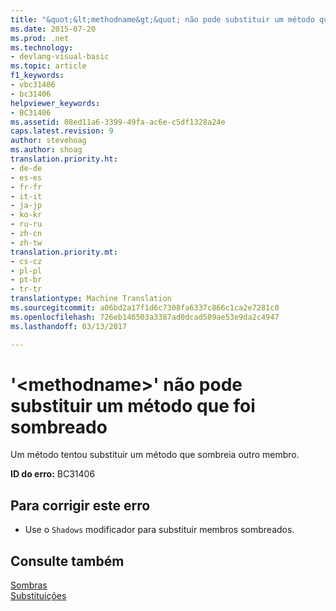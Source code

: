 ```yaml
---
title: "&quot;&lt;methodname&gt;&quot; não pode substituir um método que foi sombreado | Documentos do Microsoft"
ms.date: 2015-07-20
ms.prod: .net
ms.technology:
- devlang-visual-basic
ms.topic: article
f1_keywords:
- vbc31406
- bc31406
helpviewer_keywords:
- BC31406
ms.assetid: 08ed11a6-3399-49fa-ac6e-c5df1328a24e
caps.latest.revision: 9
author: stevehoag
ms.author: shoag
translation.priority.ht:
- de-de
- es-es
- fr-fr
- it-it
- ja-jp
- ko-kr
- ru-ru
- zh-cn
- zh-tw
translation.priority.mt:
- cs-cz
- pl-pl
- pt-br
- tr-tr
translationtype: Machine Translation
ms.sourcegitcommit: a06bd2a17f1d6c7308fa6337c866c1ca2e7281c0
ms.openlocfilehash: 726eb146503a3387ad0dcad509ae53e9da2c4947
ms.lasthandoff: 03/13/2017

---
```

# <a name="39ltmethodnamegt39-cannot-override-a-method-that-has-been-shadowed"></a>'&lt;methodname&gt;' não pode substituir um método que foi sombreado
Um método tentou substituir um método que sombreia outro membro.  
  
 **ID do erro:** BC31406  
  
## <a name="to-correct-this-error"></a>Para corrigir este erro  
  
-   Use o `Shadows` modificador para substituir membros sombreados.  
  
## <a name="see-also"></a>Consulte também  
 [Sombras](../../visual-basic/language-reference/modifiers/shadows.md)   
 [Substituições](../../visual-basic/language-reference/modifiers/overrides.md)
